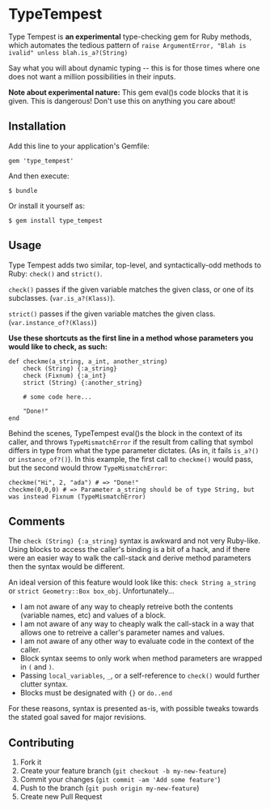 # TypeTempest

Type Tempest is **an experimental** type-checking gem for Ruby methods, which automates the tedious pattern of `raise ArgumentError, "Blah is ivalid" unless blah.is_a?(String)`

Say what you will about dynamic typing -- this is for those times where one does not want a million possibilities in their inputs.

**Note about experimental nature:** This gem eval()s code blocks that it is given. This is dangerous! Don't use this on anything you care about!

## Installation

Add this line to your application's Gemfile:

    gem 'type_tempest'

And then execute:

    $ bundle

Or install it yourself as:

    $ gem install type_tempest

## Usage

Type Tempest adds two similar, top-level, and syntactically-odd methods to Ruby: `check()` and `strict()`.

`check()` passes if the given variable matches the given class, or one of its subclasses. (`var.is_a?(Klass)`).

`strict()` passes if the given variable matches the given class. (`var.instance_of?(Klass)`)

**Use these shortcuts as the first line in a method whose parameters you would like to check, as such:**


	def checkme(a_string, a_int, another_string)
		check (String) {:a_string}
		check (Fixnum) {:a_int}
		strict (String) {:another_string}

		# some code here...

		"Done!"
	end

Behind the scenes, TypeTempest eval()s the block in the context of its caller, and throws `TypeMismatchError` if the result from calling that symbol differs in type from what the type parameter dictates. (As in, it fails `is_a?()` or `instance_of?()`). In this example, the first call to `checkme()` would pass, but the second would throw `TypeMismatchError`:


    checkme("Hi", 2, "ada") # => "Done!"
    checkme(0,0,0) # => Parameter a_string should be of type String, but was instead Fixnum (TypeMismatchError)

## Comments

The `check (String) {:a_string}` syntax is awkward and not very Ruby-like. Using blocks to access the caller's binding is a bit of a hack, and if there were an easier way to walk the call-stack and derive method parameters then the syntax would be different.

An ideal version of this feature would look like this: `check String a_string` or `strict Geometry::Box box_obj`. Unfortunately...

* I am not aware of any way to cheaply retreive both the contents (variable names, etc) and values of a block.
* I am not aware of any way to cheaply walk the call-stack in a way that allows one to retreive a caller's parameter names and values.
* I am not aware of any other way to evaluate code in the context of the caller.
* Block syntax seems to only work when method parameters are wrapped in `(` and `)`.
* Passing `local_variables`, `_`, or a self-reference to `check()` would further clutter syntax.
* Blocks must be designated with `{}` or `do..end`

For these reasons, syntax is presented as-is, with possible tweaks towards the stated goal saved for major revisions.

## Contributing

1. Fork it
2. Create your feature branch (`git checkout -b my-new-feature`)
3. Commit your changes (`git commit -am 'Add some feature'`)
4. Push to the branch (`git push origin my-new-feature`)
5. Create new Pull Request
